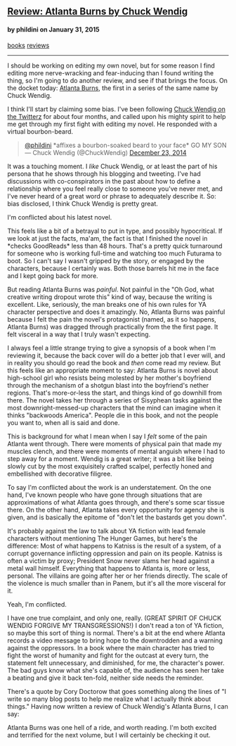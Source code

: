 [Review: Atlanta Burns by Chuck Wendig](/review-atlanta-burns-by-chuck-wendig/)
-------------------------------------------------------------------------------

#### by phildini on January 31, 2015

[books](/tag/books) [reviews](/tag/reviews)

* * *

I should be working on editing my own novel, but for some reason I find editing more nerve-wracking and fear-inducing than I found writing the thing, so I'm going to do another review, and see if that brings the focus. On the docket today: [Atlanta Burns](https://www.amazon.com/gp/product/B00LAE5DKW/ref=as_li_tl?ie=UTF8&camp=1789&creative=390957&creativeASIN=B00LAE5DKW&linkCode=as2&tag=pjsq-20&linkId=YFXU6PX7CBLAHAIP "Atlanta Burns on Amazon"), the first in a series of the same name by Chuck Wendig.

I think I'll start by claiming some bias. I've been following [Chuck Wendig on the Twitterz](https://twitter.com/ChuckWendig/) for about four months, and called upon his mighty spirit to help me get through my first fight with editing my novel. He responded with a virtual bourbon-beard.

> [@phildini](https://twitter.com/phildini) \*affixes a bourbon-soaked beard to your face\* GO MY SON — Chuck Wendig (@ChuckWendig) [December 23, 2014](https://twitter.com/ChuckWendig/status/547541048072081408)

It was a touching moment. I _like_ Chuck Wendig, or at least the part of his persona that he shows through his blogging and tweeting. I've had discussions with co-conspirators in the past about how to define a relationship where you feel really close to someone you've never met, and I've never heard of a great word or phrase to adequately describe it. So: bias disclosed, I think Chuck Wendig is pretty great.

I'm conflicted about his latest novel.

This feels like a bit of a betrayal to put in type, and possibly hypocritical. If we look at just the facts, ma'am, the fact is that I finished the novel in \*checks GoodReads\* less than 48 hours. That's a pretty quick turnaround for someone who is working full-time and watching too much Futurama to boot. So I can't say I wasn't gripped by the story, or engaged by the characters, because I certainly was. Both those barrels hit me in the face and I kept going back for more.

But reading Atlanta Burns was _painful_. Not painful in the "Oh God, what creative writing dropout wrote this" kind of way, because the writing is excellent. Like, seriously, the man breaks one of his own rules for YA character perspective and does it amazingly. No, Atlanta Burns was painful because I felt the pain the novel's protagonist (named, as it so happens, Atlanta Burns) was dragged through practically from the the first page. It felt visceral in a way that I truly wasn't expecting.

I always feel a little strange trying to give a synopsis of a book when I'm reviewing it, because the back cover will do a better job that I ever will, and in reality you should go read the book and _then_ come read my review. But this feels like an appropriate moment to say: Atlanta Burns is novel about high-school girl who resists being molested by her mother's boyfriend through the mechanism of a shotgun blast into the boyfriend's nether regions. That's more-or-less the start, and things kind of go downhill from there. The novel takes her through a series of Sisyphean tasks against the most downright-messed-up characters that the mind can imagine when it thinks "backwoods America". People die in this book, and not the people you want to, when all is said and done.

This is background for what I mean when I say I _felt_ some of the pain Atlanta went through. There were moments of physical pain that made my muscles clench, and there were moments of mental anguish where I had to step away for a moment. Wendig is a great writer; it was a bit like being slowly cut by the most exquisitely crafted scalpel, perfectly honed and embellished with decorative filigree.

To say I'm conflicted about the work is an understatement. On the one hand, I've known people who have gone through situations that are approximations of what Atlanta goes through, and there's some scar tissue there. On the other hand, Atlanta takes every opportunity for agency she is given, and is basically the epitome of "don't let the bastards get you down".

It's probably against the law to talk about YA fiction with lead female characters without mentioning The Hunger Games, but here's the difference: Most of what happens to Katniss is the result of a system, of a corrupt governance inflicting oppression and pain on its people. Katniss is often a victim by proxy; President Snow never slams her head against a metal wall himself. Everything that happens to Atlanta is, more or less, personal. The villains are going after her or her friends directly. The scale of the violence is much smaller than in Panem, but it's all the more visceral for it.

Yeah, I'm conflicted.

I have one true complaint, and only one, really. (GREAT SPIRIT OF CHUCK WENDIG FORGIVE MY TRANSGRESSIONS!) I don't read a ton of YA fiction, so maybe this sort of thing is normal. There's a bit at the end where Atlanta records a video message to bring hope to the downtrodden and a warning against the oppressors. In a book where the main character has tried to fight the worst of humanity and fight for the outcast at every turn, the statement felt unnecessary, and diminished, for me, the character's power. The bad guys know what she's capable of, the audience has seen her take a beating and give it back ten-fold, neither side needs the reminder.

There's a quote by Cory Doctorow that goes something along the lines of "I write so many blog posts to help me realize what I actually think about things." Having now written a review of Chuck Wendig's Atlanta Burns, I can say:

Atlanta Burns was one hell of a ride, and worth reading. I'm both excited and terrified for the next volume, but I will certainly be checking it out.